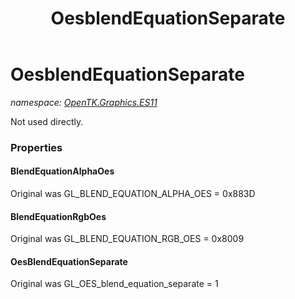 ﻿---
title: OesblendEquationSeparate
---

# OesblendEquationSeparate
_namespace: [OpenTK.Graphics.ES11](N-OpenTK.Graphics.ES11.html)_

Not used directly.



### Properties

#### BlendEquationAlphaOes
Original was GL_BLEND_EQUATION_ALPHA_OES = 0x883D
#### BlendEquationRgbOes
Original was GL_BLEND_EQUATION_RGB_OES = 0x8009
#### OesBlendEquationSeparate
Original was GL_OES_blend_equation_separate = 1

